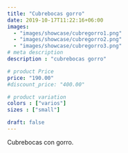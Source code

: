 ```yaml
---
title: "Cubrebocas gorro"
date: 2019-10-17T11:22:16+06:00
images: 
  - "images/showcase/cubregorro1.png"
  - "images/showcase/cubregorro2.png"
  - "images/showcase/cubregorro3.png"
# meta description
description : "cubrebocas gorro"

# product Price
price: "190.00"
#discount_price: "400.00"

# product variation
colors : ["varios"]
sizes : ["small"]

draft: false
---
```


Cubrebocas con gorro.